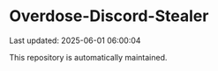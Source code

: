 # Overdose-Discord-Stealer

Last updated: 2025-06-01 06:00:04

This repository is automatically maintained.
